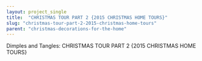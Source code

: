 ```yaml
---
layout: project_single
title:  "CHRISTMAS TOUR PART 2 {2015 CHRISTMAS HOME TOURS}"
slug: "christmas-tour-part-2-2015-christmas-home-tours"
parent: "christmas-decorations-for-the-home"
---
```

Dimples and Tangles: CHRISTMAS TOUR PART 2 {2015 CHRISTMAS HOME TOURS}